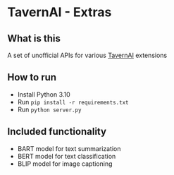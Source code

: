 # TavernAI - Extras
## What is this
A set of unofficial APIs for various [TavernAI](https://github.com/TavernAI/TavernAI) extensions
## How to run
* Install Python 3.10
* Run `pip install -r requirements.txt`
* Run `python server.py`
## Included functionality
* BART model for text summarization
* BERT model for text classification
* BLIP model for image captioning